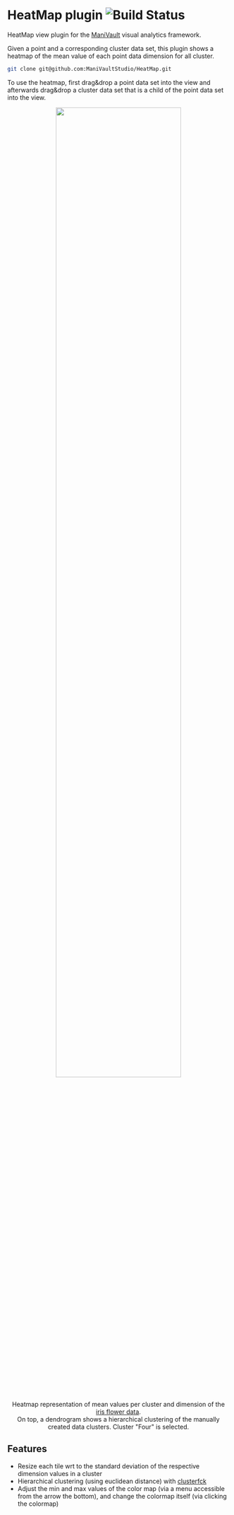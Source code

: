 # HeatMap plugin ![Build Status](https://github.com/ManiVaultStudio/HeatMap/actions/workflows/build.yml/badge.svg?branch=master)

HeatMap view plugin for the [ManiVault](https://github.com/ManiVaultStudio/core) visual analytics framework.

Given a point and a corresponding cluster data set, this plugin shows a heatmap of the mean value of each point data dimension for all cluster.

```bash
git clone git@github.com:ManiVaultStudio/HeatMap.git
```

To use the heatmap, first drag&drop a point data set into the view and afterwards drag&drop a cluster data set that is a child of the point data set into the view.

<p align="middle">
  <img src="https://github.com/ManiVaultStudio/HeatMap/assets/58806453/87ae510c-083f-40e0-a04b-c357d2cab601" align="middle" width="75%" /> </br>
  Heatmap representation of mean values per cluster and dimension of the <a href="https://archive.ics.uci.edu/dataset/53/iris">iris flower data</a>. </br> On top, a dendrogram shows a hierarchical clustering of the manually created data clusters. 
  Cluster "Four" is selected.
</p>

## Features
- Resize each tile wrt to the standard deviation of the respective dimension values in a cluster
- Hierarchical clustering (using euclidean distance) with [clusterfck](https://github.com/harthur/clustering)
- Adjust the min and max values of the color map (via a menu accessible from the arrow the bottom), and change the colormap itself (via clicking the colormap)
